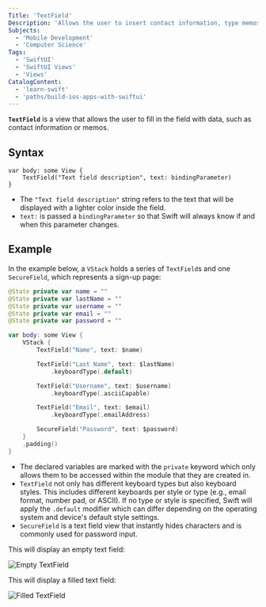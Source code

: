 ```yaml
---
Title: 'TextField'
Description: 'Allows the user to insert contact information, type memos, and edit the content of a specific field.'
Subjects:
  - 'Mobile Development'
  - 'Computer Science'
Tags:
  - 'SwiftUI'
  - 'SwiftUI Views'
  - 'Views'
CatalogContent:
  - 'learn-swift'
  - 'paths/build-ios-apps-with-swiftui'
---
```


**`TextField`** is a view that allows the user to fill in the field with data, such as contact information or memos.

## Syntax

```pseudo
var body: some View {
    TextField("Text field description", text: bindingParameter)
}
```

- The `"Text field description"` string refers to the text that will be displayed with a lighter color inside the field.
- `text:` is passed a `bindingParameter` so that Swift will always know if and when this parameter changes.

## Example

In the example below, a `VStack` holds a series of `TextField`s and one `SecureField`, which represents a sign-up page:

```swift
@State private var name = ""
@State private var lastName = ""
@State private var username = ""
@State private var email = ""
@State private var password = ""

var body: some View {
    VStack {
        TextField("Name", text: $name)

        TextField("Last Name", text: $lastName)
            .keyboardType(.default)

        TextField("Username", text: $username)
            .keyboardType(.asciiCapable)

        TextField("Email", text: $email)
            .keyboardType(.emailAddress)

        SecureField("Password", text: $password)
    }
    .padding()
}
```

- The declared variables are marked with the `private` keyword which only allows them to be accessed within the module that they are created in.
- `TextField` not only has different keyboard types but also keyboard styles. This includes different keyboards per style or type (e.g., email format, number pad, or ASCII). If no type or style is specified, Swift will apply the `.default` modifier which can differ depending on the operating system and device's default style settings.
- `SecureField` is a text field view that instantly hides characters and is commonly used for password input.

This will display an empty text field:

![Empty TextField](https://raw.githubusercontent.com/Codecademy/docs/main/media/swiftui-textfield.png)

This will display a filled text field:

![Filled TextField](https://raw.githubusercontent.com/Codecademy/docs/main/media/swiftui-textfield-fill.png)
